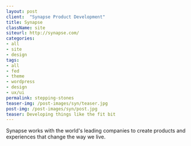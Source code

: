 ```yaml
---
layout: post
client:  "Synapse Product Development"
title: Synapse
className: site
siteurl: http://synapse.com/
categories: 
- all
- site
- design
tags:
- all
- fed
- theme
- wordpress
- design
- ux/ui
permalink: stepping-stones
teaser-img: /post-images/syn/teaser.jpg
post-img: /post-images/syn/post.jpg
teaser: Developing things like the fit bit
---
```

Synapse works with the world's leading companies to create products and experiences that change the way we live.
